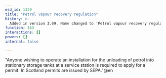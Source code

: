 ```yaml
---
esd_id: 1329
title: "Petrol vapour recovery regulation"
history: >-
  Added in version 3.09. Name changed to 'Petrol vapour recovery regulation' in version 4.00.
function: 163
interactions: []
powers: []
internal: false

---
```


"Anyone wishing to operate an installation for the unloading of petrol into stationary storage tanks at a service station is required to apply for a permit. 
In Scotland permits are issued by SEPA."@en

